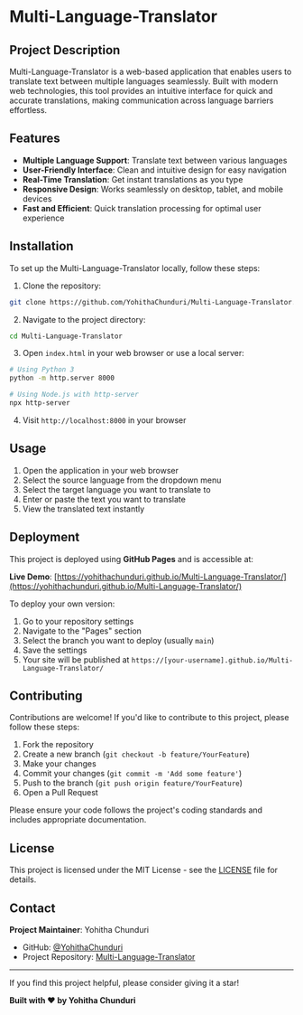 # Multi-Language-Translator

##  Project Description

Multi-Language-Translator is a web-based application that enables users to translate text between multiple languages seamlessly. Built with modern web technologies, this tool provides an intuitive interface for quick and accurate translations, making communication across language barriers effortless.

##  Features

- **Multiple Language Support**: Translate text between various languages
- **User-Friendly Interface**: Clean and intuitive design for easy navigation
- **Real-Time Translation**: Get instant translations as you type
- **Responsive Design**: Works seamlessly on desktop, tablet, and mobile devices
- **Fast and Efficient**: Quick translation processing for optimal user experience

##  Installation

To set up the Multi-Language-Translator locally, follow these steps:

1. Clone the repository:
```bash
git clone https://github.com/YohithaChunduri/Multi-Language-Translator.git
```

2. Navigate to the project directory:
```bash
cd Multi-Language-Translator
```

3. Open `index.html` in your web browser or use a local server:
```bash
# Using Python 3
python -m http.server 8000

# Using Node.js with http-server
npx http-server
```

4. Visit `http://localhost:8000` in your browser

##  Usage

1. Open the application in your web browser
2. Select the source language from the dropdown menu
3. Select the target language you want to translate to
4. Enter or paste the text you want to translate
5. View the translated text instantly

##  Deployment

This project is deployed using **GitHub Pages** and is accessible at:

**Live Demo**: [https://yohithachunduri.github.io/Multi-Language-Translator/](https://yohithachunduri.github.io/Multi-Language-Translator/)

To deploy your own version:

1. Go to your repository settings
2. Navigate to the "Pages" section
3. Select the branch you want to deploy (usually `main`)
4. Save the settings
5. Your site will be published at `https://[your-username].github.io/Multi-Language-Translator/`

##  Contributing

Contributions are welcome! If you'd like to contribute to this project, please follow these steps:

1. Fork the repository
2. Create a new branch (`git checkout -b feature/YourFeature`)
3. Make your changes
4. Commit your changes (`git commit -m 'Add some feature'`)
5. Push to the branch (`git push origin feature/YourFeature`)
6. Open a Pull Request

Please ensure your code follows the project's coding standards and includes appropriate documentation.

##  License

This project is licensed under the MIT License - see the [LICENSE](LICENSE) file for details.

##  Contact

**Project Maintainer**: Yohitha Chunduri

- GitHub: [@YohithaChunduri](https://github.com/YohithaChunduri)
- Project Repository: [Multi-Language-Translator](https://github.com/YohithaChunduri/Multi-Language-Translator)

---

 If you find this project helpful, please consider giving it a star!

**Built with ❤️ by Yohitha Chunduri**
